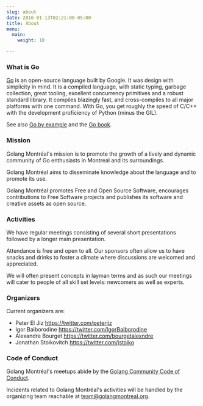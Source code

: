 ```yaml
---
slug: about
date: 2016-01-13T02:21:00-05:00
title: About
menu:
  main:
    weight: 10

---
```


### What is Go

[Go](https://golang.org) is an open-source language built by Google. It was
design with simplicity in mind. It is a compiled language, with static typing,
garbage collection, great tooling, excellent concurrency primitives and a robust
standard library. It compiles blazingly fast, and cross-compiles to all major
platforms with one command. With Go, you get roughly the speed of C/C++ with the
development proficiency of Python (minus the GIL).

See also [Go by example](https://gobyexample.com/) and the
[Go book](https://www.golang-book.com/).

### Mission

Golang Montréal's mission is to promote the growth of a lively and dynamic
community of Go enthusiasts in Montreal and its surroundings.

Golang Montréal aims to disseminate knowledge about the language and to promote
its use.

Golang Montréal promotes Free and Open Source Software, encourages contributions
to Free Software projects and publishes its software and creative assets as open
source.


### Activities

We have regular meetings consisting of several short presentations followed by a
longer main presentation.

Attendance is free and open to all. Our sponsors often allow us to have snacks
and drinks to foster a climate where discussions are welcomed and appreciated.

We will often present concepts in layman terms and as such our meetings will
cater to people of all skill set levels: newcomers as well as experts.


### Organizers

Current organizers are:

* Peter El Jiz		    https://twitter.com/peterjiz
* Igor Baiborodine      https://twitter.com/IgorBaiborodine
* Alexandre Bourget     https://twitter.com/bourgetalexndre
* Jonathan Stoikovitch  https://twitter.com/jstoiko


### Code of Conduct

Golang Montréal's meetups abide by the
[Golang Community Code of Conduct](https://golang.org/conduct).

Incidents related to Golang Montréal's activities will be handled by the
organizing team reachable at <a
href="mailto:team@golangmontreal.org">team@golangmontreal.org</a>.
